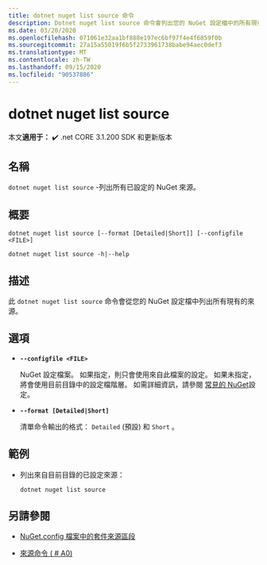 ```yaml
---
title: dotnet nuget list source 命令
description: Dotnet nuget list source 命令會列出您的 NuGet 設定檔中的所有現有來源。
ms.date: 03/20/2020
ms.openlocfilehash: 071061e32aa1bf888e197ec6bf97f4e4f6859f0b
ms.sourcegitcommit: 27a15a55019f6b5f2733961738babe94aec0def3
ms.translationtype: MT
ms.contentlocale: zh-TW
ms.lasthandoff: 09/15/2020
ms.locfileid: "90537886"
---
```

# <a name="dotnet-nuget-list-source"></a>dotnet nuget list source

本文**適用于：** ✔️ .net CORE 3.1.200 SDK 和更新版本

## <a name="name"></a>名稱

`dotnet nuget list source` -列出所有已設定的 NuGet 來源。

## <a name="synopsis"></a>概要

```dotnetcli
dotnet nuget list source [--format [Detailed|Short]] [--configfile <FILE>]

dotnet nuget list source -h|--help
```

## <a name="description"></a>描述

此 `dotnet nuget list source` 命令會從您的 NuGet 設定檔中列出所有現有的來源。

## <a name="options"></a>選項

- **`--configfile <FILE>`**

  NuGet 設定檔案。 如果指定，則只會使用來自此檔案的設定。 如果未指定，將會使用目前目錄中的設定檔階層。 如需詳細資訊，請參閱 [常見的 NuGet](/nuget/consume-packages/configuring-nuget-behavior)設定。

- **`--format [Detailed|Short]`**

  清單命令輸出的格式： `Detailed` (預設) 和 `Short` 。

## <a name="examples"></a>範例

- 列出來自目前目錄的已設定來源：

  ```dotnetcli
  dotnet nuget list source
  ```

## <a name="see-also"></a>另請參閱

- [NuGet.config 檔案中的套件來源區段](/nuget/reference/nuget-config-file#package-source-sections)

- [來源命令 ( # A0) ](/nuget/reference/cli-reference/cli-ref-sources)
